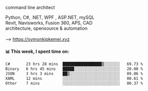 command line architect

Python, C#, .NET, WPF , ASP.NET, mySQL <br>
Revit, Navisworks, Fusion 360, APS, CAD <br>
architecture, opensource & automation<br>
<br>
--> https://symonkipkemei.xyz

#### 📊 This week, I spent time on:
<!--START_SECTION:waka-->

```txt
C#       23 hrs 28 mins  █████████████████▒░░░░░░░   69.73 %
Binary   6 hrs 45 mins   █████░░░░░░░░░░░░░░░░░░░░   20.08 %
JSON     3 hrs 3 mins    ██▒░░░░░░░░░░░░░░░░░░░░░░   09.06 %
XAML     12 mins         ░░░░░░░░░░░░░░░░░░░░░░░░░   00.61 %
Other    7 mins          ░░░░░░░░░░░░░░░░░░░░░░░░░   00.37 %
```

<!--END_SECTION:waka-->

